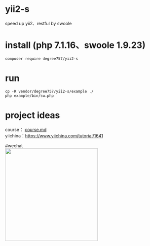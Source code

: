 # yii2-s
speed up yii2、restful by swoole

# install (php 7.1.16、swoole 1.9.23)
```
composer require degree757/yii2-s
```

# run
```
cp -R vendor/degree757/yii2-s/example ./
php example/bin/sw.php
```

# project ideas
course：  [course.md](/course.md)<br>
yiichina：https://www.yiichina.com/tutorial/1641

#wechat<br>
<img src="https://github.com/degree757/yii2-s/blob/master/pay.png?raw=true" width = "300" height = "300" />